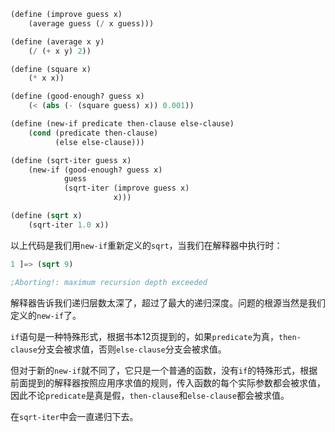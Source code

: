```lisp
(define (improve guess x)
    (average guess (/ x guess)))

(define (average x y)
    (/ (+ x y) 2))

(define (square x)
    (* x x))

(define (good-enough? guess x)
    (< (abs (- (square guess) x)) 0.001))

(define (new-if predicate then-clause else-clause)
    (cond (predicate then-clause)
          (else else-clause)))

(define (sqrt-iter guess x)
    (new-if (good-enough? guess x)
            guess
            (sqrt-iter (improve guess x)
                       x)))

(define (sqrt x)
    (sqrt-iter 1.0 x))            
```

以上代码是我们用`new-if`重新定义的`sqrt`，当我们在解释器中执行时：

```lisp
1 ]=> (sqrt 9)

;Aborting!: maximum recursion depth exceeded
```

解释器告诉我们递归层数太深了，超过了最大的递归深度。问题的根源当然是我们定义的`new-if`了。

`if`语句是一种特殊形式，根据书本12页提到的，如果`predicate`为真，`then-clause`分支会被求值，否则`else-clause`分支会被求值。

但对于新的`new-if`就不同了，它只是一个普通的函数，没有`if`的特殊形式，根据前面提到的解释器按照应用序求值的规则，传入函数的每个实际参数都会被求值，因此不论`predicate`是真是假，`then-clause`和`else-clause`都会被求值。

在`sqrt-iter`中会一直递归下去。
